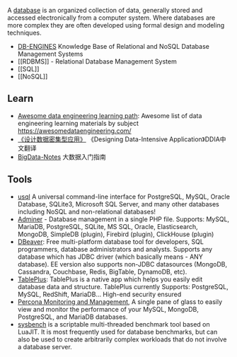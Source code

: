 A [database](https://en.wikipedia.org/wiki/Database) is an organized collection of data, generally stored and accessed electronically from a computer system. Where databases are more complex they are often developed using formal design and modeling techniques.

- [DB-ENGINES](https://db-engines.com/en/) Knowledge Base of Relational and NoSQL Database Management Systems
- [[RDBMS]] - Relational Database Management System
- [[SQL]]
- [[NoSQL]]



## Learn
- [Awesome data engineering learning path](https://github.com/snird/awesome-data-engineering-learning): Awesome list of data engineering learning materials by subject https://awesomedataengineering.com/
- [《设计数据密集型应用》](https://github.com/Vonng/ddia) 《Designing Data-Intensive Application》DDIA中文翻译
- [BigData-Notes](https://github.com/heibaiying/BigData-Notes) 大数据入门指南



## Tools
- [usql](https://github.com/xo/usql) A universal command-line interface for PostgreSQL, MySQL, Oracle Database, SQLite3, Microsoft SQL Server, and many other databases including NoSQL and non-relational databases!
- [Adminer](https://github.com/vrana/adminer) - Database management in a single PHP file. Supports: MySQL, MariaDB, PostgreSQL, SQLite, MS SQL, Oracle, Elasticsearch, MongoDB, SimpleDB (plugin), Firebird (plugin), ClickHouse (plugin)
- [DBeaver](https://github.com/dbeaver/dbeaver): Free multi-platform database tool for developers, SQL programmers, database administrators and analysts. Supports any database which has JDBC driver (which basically means - ANY database). EE version also supports non-JDBC datasources (MongoDB, Cassandra, Couchbase, Redis, BigTable, DynamoDB, etc).
- [TablePlus](https://github.com/TablePlus/TablePlus): TablePlus is a native app which helps you easily edit database data and structure. TablePlus currently Supports: PostgreSQL, MySQL, RedShift, MariaDB... High-end security ensured
- [Percona Monitoring and Management](https://www.percona.com/software/database-tools/percona-monitoring-and-management), A single pane of glass to easily view and monitor the performance of your MySQL, MongoDB, PostgreSQL, and MariaDB databases.
- [sysbench](https://github.com/akopytov/sysbench) is a scriptable multi-threaded benchmark tool based on LuaJIT. It is most frequently used for database benchmarks, but can also be used to create arbitrarily complex workloads that do not involve a database server.
